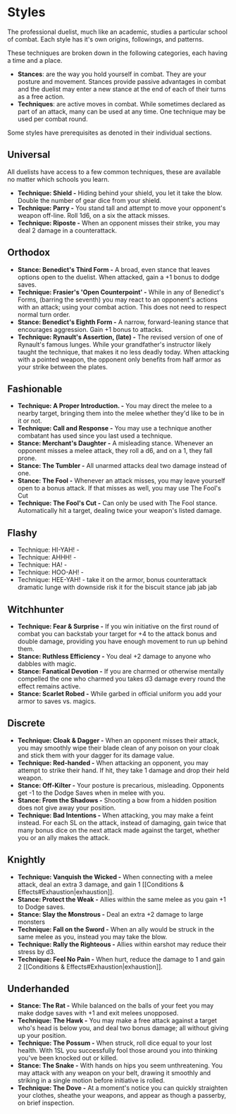 # Styles
The professional duelist, much like an academic, studies a particular school of combat. Each style has it's own origins, followings, and patterns.

These techniques are broken down in the following categories, each having a time and a place.
+ **Stances**: are the way you hold yourself in combat. They are your posture and movement. Stances provide passive advantages in combat and the duelist may enter a new stance at the end of each of their turns as a free action.
+ **Techniques**: are active moves in combat. While sometimes declared as part of an attack, many can be used at any time. One technique may be used per combat round.

Some styles have prerequisites as denoted in their individual sections.
## Universal
All duelists have access to a few common techniques, these are available no matter which schools you learn.
+ **Technique: Shield -** Hiding behind your shield, you let it take the blow. Double the number of gear dice from your shield.
+ **Technique: Parry -** You stand tall and attempt to move your opponent's weapon off-line. Roll 1d6, on a six the attack misses.
+ **Technique: Riposte -** When an opponent misses their strike, you may deal 2 damage in a counterattack.
## Orthodox
+ **Stance: Benedict's Third Form -** A broad, even stance that leaves options open to the duelist. When attacked, gain a +1 bonus to dodge saves.
+ **Technique: Frasier's 'Open Counterpoint' -** While in any of Benedict's Forms, (barring the seventh) you may react to an opponent's actions with an attack; using your combat action. This does not need to respect normal turn order.
+ **Stance: Benedict's Eighth Form -** A narrow, forward-leaning stance that encourages aggression. Gain +1 bonus to attacks.
+ **Technique: Rynault's  Assertion, (late) -** The revised version of one of Rynault's famous lunges. While your grandfather's instructor likely taught the technique, that makes it no less deadly today. When attacking with a pointed weapon, the opponent only benefits from half armor as your strike between the plates.
## Fashionable
+ **Technique: A Proper Introduction. -** You may direct the melee to a nearby target, bringing them into the melee whether they'd like to be in it or not.
+ **Technique: Call and Response -** You may use a technique another combatant has used since you last used a technique.
+ **Stance: Merchant's Daughter -** A misleading stance. Whenever an opponent misses a melee attack, they roll a d6, and on a 1, they fall prone.
+ **Stance: The Tumbler -** All unarmed attacks deal two damage instead of one.
+ **Stance: The Fool -** Whenever an attack misses, you may leave yourself open to a bonus attack. If that misses as well, you may use The Fool's Cut
+ **Technique: The Fool's Cut -** Can only be used with The Fool stance. Automatically hit a target, dealing twice your weapon's listed damage.
## Flashy
- Technique: HI-YAH! -
- Technique: AHHH! -
- Technique: HA! -
- Technique: HOO-AH! -
- Technique: HEE-YAH! -
take it on the armor, bonus counterattack
dramatic lunge with downside
risk it for the biscuit stance
jab jab jab

## Witchhunter
+ **Technique: Fear & Surprise -** If you win initiative on the first round of combat you can backstab your target for +4 to the attack bonus and double damage, providing you have enough movement to run up behind them.
+ **Stance: Ruthless Efficiency -** You deal +2 damage to anyone who dabbles with magic.
+ **Stance: Fanatical Devotion -** If you are charmed or otherwise mentally compelled the one who charmed you takes d3 damage every round the effect remains active.
+ **Stance: Scarlet Robed -** While garbed in official uniform you add your armor to saves vs. magics.
## Discrete
+ **Technique: Cloak & Dagger -** When an opponent misses their attack, you may smoothly wipe their blade clean of any poison on your cloak and stick them with your dagger for its damage value.
+ **Technique: Red-handed -** When attacking an opponent, you may attempt to strike their hand. If hit, they take 1 damage and drop their held weapon. 
+ **Stance: Off-Kilter -** Your posture is precarious, misleading. Opponents get -1 to the Dodge Saves when in melee with you.
+ **Stance: From the Shadows -** Shooting a bow from a hidden position does not give away your position.
+ **Technique: Bad Intentions -** When attacking, you may make a feint instead. For each SL on the attack, instead of damaging, gain twice that many bonus dice on the next attack made against the target, whether you or an ally makes the attack.
## Knightly
+ **Technique: Vanquish the Wicked -** When connecting with a melee attack, deal an extra 3 damage, and gain 1 [[Conditions & Effects#Exhaustion|exhaustion]].
+ **Stance: Protect the Weak -** Allies within the same melee as you gain +1 to Dodge saves.
+ **Stance: Slay the Monstrous -** Deal an extra +2 damage to large monsters
+ **Technique: Fall on the Sword -** When an ally would be struck in the same melee as you, instead you may take the blow.
+ **Technique: Rally the Righteous -** Allies within earshot may reduce their stress by d3.
+ **Technique: Feel No Pain -** When hurt, reduce the damage to 1 and gain 2 [[Conditions & Effects#Exhaustion|exhaustion]].
## Underhanded
+ **Stance: The Rat -** While balanced on the balls of your feet you may make dodge saves with +1 and exit melees unopposed.
+ **Technique: The Hawk -** You may make a free attack against a target who's head is below you, and deal two bonus damage; all without giving up your position.
+ **Technique: The Possum -** When struck, roll dice equal to your lost health. With 1SL you successfully fool those around you into thinking you've been knocked out or killed.
+ **Stance: The Snake -** With hands on hips you seem unthreatening. You may attack with any weapon on your belt, drawing it smoothly and striking in a single motion before initiative is rolled.
+ **Technique: The Dove -** At a moment's notice you can quickly straighten your clothes, sheathe your weapons, and appear as though a passerby, on brief inspection.